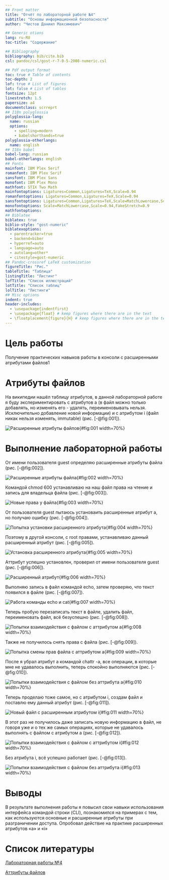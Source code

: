```yaml
---
## Front matter
title: "Отчёт по лабораторной работе №4"
subtitle: "Основы информационной безопасности"
author: "Чистов Даниил Максимович"

## Generic otions
lang: ru-RU
toc-title: "Содержание"

## Bibliography
bibliography: bib/cite.bib
csl: pandoc/csl/gost-r-7-0-5-2008-numeric.csl

## Pdf output format
toc: true # Table of contents
toc-depth: 2
lof: true # List of figures
lot: false # List of tables
fontsize: 12pt
linestretch: 1.5
papersize: a4
documentclass: scrreprt
## I18n polyglossia
polyglossia-lang:
  name: russian
  options:
	- spelling=modern
	- babelshorthands=true
polyglossia-otherlangs:
  name: english
## I18n babel
babel-lang: russian
babel-otherlangs: english
## Fonts
mainfont: IBM Plex Serif
romanfont: IBM Plex Serif
sansfont: IBM Plex Sans
monofont: IBM Plex Mono
mathfont: STIX Two Math
mainfontoptions: Ligatures=Common,Ligatures=TeX,Scale=0.94
romanfontoptions: Ligatures=Common,Ligatures=TeX,Scale=0.94
sansfontoptions: Ligatures=Common,Ligatures=TeX,Scale=MatchLowercase,Scale=0.94
monofontoptions: Scale=MatchLowercase,Scale=0.94,FakeStretch=0.9
mathfontoptions:
## Biblatex
biblatex: true
biblio-style: "gost-numeric"
biblatexoptions:
  - parentracker=true
  - backend=biber
  - hyperref=auto
  - language=auto
  - autolang=other*
  - citestyle=gost-numeric
## Pandoc-crossref LaTeX customization
figureTitle: "Рис."
tableTitle: "Таблица"
listingTitle: "Листинг"
lofTitle: "Список иллюстраций"
lotTitle: "Список таблиц"
lolTitle: "Листинги"
## Misc options
indent: true
header-includes:
  - \usepackage{indentfirst}
  - \usepackage{float} # keep figures where there are in the text
  - \floatplacement{figure}{H} # keep figures where there are in the text
---
```


# Цель работы

Получение практических навыков работы в консоли с расширенными
атрибутами файлов1


# Атрибуты файлов

На википедии нашёл таблицу атрибутов, в данной лабораторной работе я буду экспериментировать с атрибутов a (в файл можно только добавлять, но изменять его - удалять, переименовывать нельзя. Исключительно добавление новой информации) и с атрибутом i (файл никак нельзя изменять, immutable) (рис. [-@fig:001]).

![Расширенные атрибуты файлов](image/IMG_013.jpg){#fig:001 width=70%}

# Выполнение лабораторной работы

От имени пользователя guest определяю расширенные атрибуты файла (рис. [-@fig:002]).

![Расширенные атрибуты файла](image/IMG_001.jpg){#fig:002 width=70%}

Командой chmod 600 устанавливаю на наш файл права на чтение и запись для владельца файла (рис. [-@fig:003]).

![Новые права у файла](image/IMG_002.jpg){#fig:003 width=70%}

От пользователя guest пытаюсь установаить расширенные атрибут a, но получаю ошибку (рис. [-@fig:004]).

![Попытка установки расширенного атрибута](image/IMG_003.jpg){#fig:004 width=70%}

Поэтому в другой консоли, с root правами, устанавливаю данный расширенный атрибут (рис. [-@fig:005]).

![Установка расширенного атрибута](image/IMG_004.jpg){#fig:005 width=70%}

Аттрибут успешно установлен, проверил от имени пользователя guest (рис. [-@fig:006]).

![Расширенный атрибут](image/IMG_005.jpg){#fig:006 width=70%}

Выполняю запись в файл командой echo, затем проверяю, что текст появился в файле (рис. [-@fig:007]).

![Работа команды echo и cat](image/IMG_006.jpg){#fig:007 width=70%}

Теперь пробую перезаписать текст в файле, удалить файл, переименовать файл, всё безуспешно (рис. [-@fig:008]).

![Попытки взаимодействия с файлом с аттрибутом a](image/IMG_007.jpg){#fig:008 width=70%}

Также не получилось снять права с файла (рис. [-@fig:009]).

![Попытка смены прав файла с аттрибутом a](image/IMG_008.jpg){#fig:009 width=70%}

После я убрал атрибут a командой chattr -a, все операции, в которые мне не удавалось выполнить, теперь спокойно выполняются (рис. [-@fig:010]).

![Попытки взаимодействия с файлом без аттрибута a](image/IMG_009.jpg){#fig:010 width=70%}

Теперь проделаю тоже самое, но с атрибутом i, создам файл и поставлю ему данный атрибут (рис. [-@fig:011]).

![Новый файл с расширенным атрибутом i](image/IMG_010.jpg){#fig:011 width=70%}

В этот раз не получилось даже записать новую информацию в файл, не говоря уже и о тех же самых операциях, которые не удавалось выполнять с файлом с атрибутом a (рис. [-@fig:012]).

![Попытки взаимодействия с файлом с аттрибутом i](image/IMG_011.jpg){#fig:012 width=70%}

Без атрибута i, всё успешно работает (рис. [-@fig:013]).

![Попытки взаимодействия с файлом без аттрибута i](image/IMG_012.jpg){#fig:013 width=70%}


# Выводы

В результате выполнения работы я повысил свои навыки использования интерфейса командой строки (CLI), познакомился на примерах с тем, как используются основные и расширенные атрибуты при разграничении доступа. Опробовал действие на практике расширенных атрибутов «а» и «i»

# Список литературы

[Лабораторная работы №4](https://esystem.rudn.ru/pluginfile.php/2580596/mod_resource/content/3/004-lab_discret_extattr.pdf)

[Аттрибуты файлов](https://en.wikipedia.org/wiki/File_attribute)
